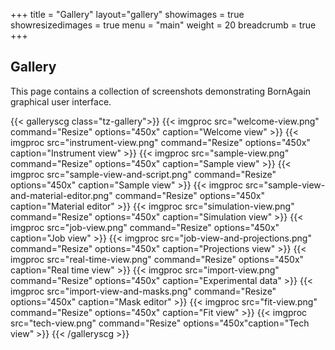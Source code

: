 +++
title = "Gallery"
layout="gallery"
showimages = true
showresizedimages = true
menu = "main"
weight = 20
breadcrumb = true
+++

## Gallery

This page contains a collection of screenshots demonstrating BornAgain graphical user interface.

{{< galleryscg class="tz-gallery">}}
{{< imgproc src="welcome-view.png" command="Resize" options="450x" caption="Welcome view" >}}
{{< imgproc src="instrument-view.png" command="Resize" options="450x" caption="Instrument view" >}}
{{< imgproc src="sample-view.png" command="Resize" options="450x" caption="Sample view" >}}
{{< imgproc src="sample-view-and-script.png" command="Resize" options="450x" caption="Sample view" >}}
{{< imgproc src="sample-view-and-material-editor.png" command="Resize" options="450x" caption="Material editor" >}}
{{< imgproc src="simulation-view.png" command="Resize" options="450x" caption="Simulation view" >}}
{{< imgproc src="job-view.png" command="Resize" options="450x" caption="Job view" >}}
{{< imgproc src="job-view-and-projections.png" command="Resize" options="450x" caption="Projections view" >}}
{{< imgproc src="real-time-view.png" command="Resize" options="450x" caption="Real time view" >}}
{{< imgproc src="import-view.png" command="Resize" options="450x" caption="Experimental data" >}}
{{< imgproc src="import-view-and-masks.png" command="Resize" options="450x" caption="Mask editor" >}}
{{< imgproc src="fit-view.png" command="Resize" options="450x" caption="Fit view" >}}
{{< imgproc src="tech-view.png" command="Resize" options="450x"caption="Tech view" >}}
{{< /galleryscg >}}
